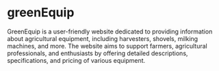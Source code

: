 # greenEquip
GreenEquip is a user-friendly website dedicated to providing information about agricultural equipment, including harvesters, shovels, milking machines, and more. The website aims to support farmers, agricultural professionals, and enthusiasts by offering detailed descriptions, specifications, and pricing of various equipment.
